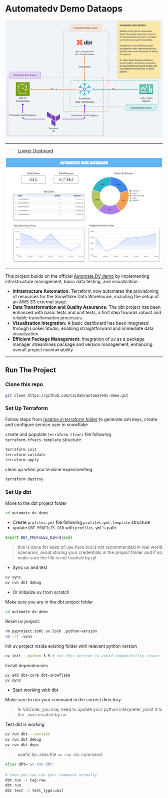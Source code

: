 # Automatedv Demo Dataops

<p align="center">
  <img src="./misc/automatedv-demo-dataops.png" alt="screenshot of the Looker dashboard">
</p>

___

> [Looker Dasboard](https://lookerstudio.google.com/s/vN_cQWPGOr0)

<p align="center">
  <img src="./misc/automatedv_looker_dashboard.png" alt="screenshot of the Looker dashboard" width=500>
</p>

___

This project builds on the official [Automate DV demo](https://automate-dv.readthedocs.io/en/latest/worked_example/) by implementing infrastructure management, basic data testing, and visualization:

- **Infrastructure Automation:** Terraform now automates the provisioning of resources for the Snowflake Data Warehouse, including the setup of an AWS S3 external stage.
- **Data Transformation and Quality Assurance:** The dbt project has been enhanced with basic tests and unit tests, a first step towards robust and reliable transformation processes.
- **Visualization Integration:** A basic dashboard has been integrated through Looker Studio, enabling straightforward and immediate data visualization.
- **Efficient Package Management:** Integration of uv as a package manager streamlines package and version management, enhancing overall project maintainability.
___


## Run The Project

### Clone this repo

```bash
git clone https://github.com/caidam/automatedv-demo.git
```

### Set Up Terraform

Follow steps from [readme in terraform folder](/terraform/README.md) to generate ssh keys, create and configure service user in snowflake

create and populate `terraform.tfvars` file following `terraform.tfvars.template` structure

```bash
terraform init
terraform validate
terraform apply
```
clean up when you're done experimenting:
```bash
terraform destroy
```
### Set Up dbt

Move to the dbt project folder
```bash
cd automate-dv-demo
```

- Create `profiles.yml` file following `profiles.yml.template` structure
- update `DBT_PROFILES_DIR` with `profiles.yml`'s path

```bash
export DBT_PROFILES_DIR=$(pwd)
```

> this is done for ease of use here but is not recommended in real world scenarios, avoid storing your credentials in the project folder and if so make sure the file is not tracked by git

- Sync uv and test

```bash
uv sync
uv run dbt debug
```

- Or initialize uv from scratch

Make sure you are in the dbt project folder
```bash
cd automate-dv-demo
```

Reset uv project:
```bash
rm pyproject.toml uv.lock .python-version
rm -rf .venv
```

Init uv project inside existing folder with relevant python version
```bash
uv init --python 3.9 # use this version to avoid compatibility issues
```

Install dependencies
```bash
uv add dbt-core dbt-snowflake
uv sync
```

- Start working with dbt

Make sure to run your command in the correct directory.
> In VSCode, you may need to update your python interpreter, point it to the `.venv` created by uv.

Test dbt is working
```bash
uv run dbt --version
uv run dbt debug
uv run dbt deps
```

> useful tip: alias the `uv run dbt` command

```bash
alias dbt='uv run dbt'

# then you can run your commands normally
dbt run -s tag:raw
dbt run
dbt test -s test_type:unit
```